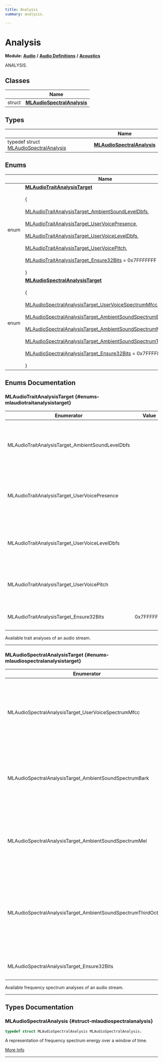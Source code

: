```yaml
---
title: Analysis
summary: analysis. 

---
```


# Analysis

**Module:** **[Audio](/versioned_docs/version-31-Aug-2023/api-ref/api/Modules/group___audio/group___audio.md)** **/** **[Audio Definitions](/versioned_docs/version-31-Aug-2023/api-ref/api/Modules/group___audio/group___audio_defs/group___audio_defs.md)** **/** **[Acoustics](/versioned_docs/version-31-Aug-2023/api-ref/api/Modules/group___audio/group___audio_defs/group___def_acoustics/group___def_acoustics.md)**

ANALYSIS. 

## Classes

|                | Name           |
| -------------- | -------------- |
| struct | **[MLAudioSpectralAnalysis](/versioned_docs/version-31-Aug-2023/api-ref/api/Modules/group___audio/group___audio_defs/group___def_acoustics/group___def_analysis/struct_m_l_audio_spectral_analysis.md)**  |

## Types

|                | Name           |
| -------------- | -------------- |
| typedef struct [MLAudioSpectralAnalysis](/versioned_docs/version-31-Aug-2023/api-ref/api/Modules/group___audio/group___audio_defs/group___def_acoustics/group___def_analysis/struct_m_l_audio_spectral_analysis.md) | **[MLAudioSpectralAnalysis](/versioned_docs/version-31-Aug-2023/api-ref/api/Modules/group___audio/group___audio_defs/group___def_acoustics/group___def_analysis/group___def_analysis.md#struct-mlaudiospectralanalysis)**  |

## Enums

|                | Name           |
| -------------- | -------------- |
| enum | **[MLAudioTraitAnalysisTarget](/versioned_docs/version-31-Aug-2023/api-ref/api/Modules/group___audio/group___audio_defs/group___def_acoustics/group___def_analysis/group___def_analysis.md#enums-mlaudiotraitanalysistarget)** <br></br> { <br></br>[MLAudioTraitAnalysisTarget_AmbientSoundLevelDbfs](/versioned_docs/version-31-Aug-2023/api-ref/api/Modules/group___audio/group___audio_defs/group___def_acoustics/group___def_analysis/group___def_analysis.md#enums-mlaudiotraitanalysistarget-ambientsoundleveldbfs),<br></br> [MLAudioTraitAnalysisTarget_UserVoicePresence](/versioned_docs/version-31-Aug-2023/api-ref/api/Modules/group___audio/group___audio_defs/group___def_acoustics/group___def_analysis/group___def_analysis.md#enums-mlaudiotraitanalysistarget-uservoicepresence),<br></br> [MLAudioTraitAnalysisTarget_UserVoiceLevelDbfs](/versioned_docs/version-31-Aug-2023/api-ref/api/Modules/group___audio/group___audio_defs/group___def_acoustics/group___def_analysis/group___def_analysis.md#enums-mlaudiotraitanalysistarget-uservoiceleveldbfs),<br></br> [MLAudioTraitAnalysisTarget_UserVoicePitch](/versioned_docs/version-31-Aug-2023/api-ref/api/Modules/group___audio/group___audio_defs/group___def_acoustics/group___def_analysis/group___def_analysis.md#enums-mlaudiotraitanalysistarget-uservoicepitch),<br></br> [MLAudioTraitAnalysisTarget_Ensure32Bits](/versioned_docs/version-31-Aug-2023/api-ref/api/Modules/group___audio/group___audio_defs/group___def_acoustics/group___def_analysis/group___def_analysis.md#enums-mlaudiotraitanalysistarget-ensure32bits) = 0x7FFFFFFF<br></br>} |
| enum | **[MLAudioSpectralAnalysisTarget](/versioned_docs/version-31-Aug-2023/api-ref/api/Modules/group___audio/group___audio_defs/group___def_acoustics/group___def_analysis/group___def_analysis.md#enums-mlaudiospectralanalysistarget)** <br></br> { <br></br>[MLAudioSpectralAnalysisTarget_UserVoiceSpectrumMfcc](/versioned_docs/version-31-Aug-2023/api-ref/api/Modules/group___audio/group___audio_defs/group___def_acoustics/group___def_analysis/group___def_analysis.md#enums-mlaudiospectralanalysistarget-uservoicespectrummfcc),<br></br> [MLAudioSpectralAnalysisTarget_AmbientSoundSpectrumBark](/versioned_docs/version-31-Aug-2023/api-ref/api/Modules/group___audio/group___audio_defs/group___def_acoustics/group___def_analysis/group___def_analysis.md#enums-mlaudiospectralanalysistarget-ambientsoundspectrumbark),<br></br> [MLAudioSpectralAnalysisTarget_AmbientSoundSpectrumMel](/versioned_docs/version-31-Aug-2023/api-ref/api/Modules/group___audio/group___audio_defs/group___def_acoustics/group___def_analysis/group___def_analysis.md#enums-mlaudiospectralanalysistarget-ambientsoundspectrummel),<br></br> [MLAudioSpectralAnalysisTarget_AmbientSoundSpectrumThirdOctave](/versioned_docs/version-31-Aug-2023/api-ref/api/Modules/group___audio/group___audio_defs/group___def_acoustics/group___def_analysis/group___def_analysis.md#enums-mlaudiospectralanalysistarget-ambientsoundspectrumthirdoctave),<br></br> [MLAudioSpectralAnalysisTarget_Ensure32Bits](/versioned_docs/version-31-Aug-2023/api-ref/api/Modules/group___audio/group___audio_defs/group___def_acoustics/group___def_analysis/group___def_analysis.md#enums-mlaudiospectralanalysistarget-ensure32bits) = 0x7FFFFFFF<br></br>} |

## Enums Documentation

### MLAudioTraitAnalysisTarget {#enums-mlaudiotraitanalysistarget}

| Enumerator | Value | Description |
| ---------- | ----- | ----------- |
| MLAudioTraitAnalysisTarget_AmbientSoundLevelDbfs | | Ambient Sound Level dBFS, a full scale sound level measurement of an ambient mic stream. |
| MLAudioTraitAnalysisTarget_UserVoicePresence | | Voice Presence, indicates absence (0) or presence (1) of voice in a voice mic stream. |
| MLAudioTraitAnalysisTarget_UserVoiceLevelDbfs | | Voice Level dBFS, a full scale sound level measurement of a voice mic stream. |
| MLAudioTraitAnalysisTarget_UserVoicePitch | | Voice Pitch, frequency in hertz of the voice in a voice mic stream. |
| MLAudioTraitAnalysisTarget_Ensure32Bits |  0x7FFFFFFF| Ensure enum is represented as 32 bits. |




Available trait analyses of an audio stream. 





-----------

### MLAudioSpectralAnalysisTarget {#enums-mlaudiospectralanalysistarget}

| Enumerator | Value | Description |
| ---------- | ----- | ----------- |
| MLAudioSpectralAnalysisTarget_UserVoiceSpectrumMfcc | | Voice Mel Frequency Cepstral Coefficients, spectral analysis of a voice mic stream. (typically used for lip-sync). |
| MLAudioSpectralAnalysisTarget_AmbientSoundSpectrumBark | | Ambient Sound Spectrum Bark Scale, spectral analysis of ambient mic stream(s) using Bark scale. |
| MLAudioSpectralAnalysisTarget_AmbientSoundSpectrumMel | | Ambient Sound Spectrum Mel Scale, spectral analysis of ambient mic stream(s) using Mel scale. |
| MLAudioSpectralAnalysisTarget_AmbientSoundSpectrumThirdOctave | | Ambient Sound Spectrum Third Octave Scale, spectral analysis of ambient mic stream(s) using Third Octave scale. |
| MLAudioSpectralAnalysisTarget_Ensure32Bits |  0x7FFFFFFF| Ensure enum is represented as 32 bits. |




Available frequency spectrum analyses of an audio stream. 





-----------


## Types Documentation

### MLAudioSpectralAnalysis {#struct-mlaudiospectralanalysis}

```cpp
typedef struct MLAudioSpectralAnalysis MLAudioSpectralAnalysis;
```


A representation of frequency spectrum energy over a window of time. 



[More Info](/versioned_docs/version-31-Aug-2023/api-ref/api/Modules/group___audio/group___audio_defs/group___def_acoustics/group___def_analysis/struct_m_l_audio_spectral_analysis.md)



-----------







